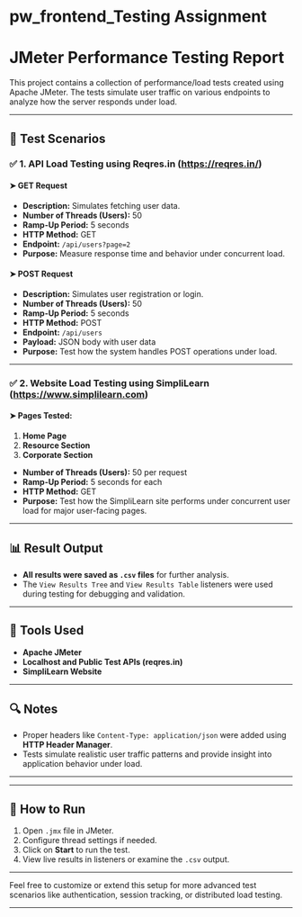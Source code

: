 # pw_frontend_Testing Assignment


# JMeter Performance Testing Report

This project contains a collection of performance/load tests created using Apache JMeter. The tests simulate user traffic on various endpoints to analyze how the server responds under load.

---

## 📁 Test Scenarios

### ✅ 1. API Load Testing using Reqres.in (https://reqres.in/)
#### ➤ GET Request
- **Description:** Simulates fetching user data.
- **Number of Threads (Users):** 50  
- **Ramp-Up Period:** 5 seconds  
- **HTTP Method:** GET  
- **Endpoint:** `/api/users?page=2`  
- **Purpose:** Measure response time and behavior under concurrent load.

#### ➤ POST Request
- **Description:** Simulates user registration or login.
- **Number of Threads (Users):** 50  
- **Ramp-Up Period:** 5 seconds  
- **HTTP Method:** POST  
- **Endpoint:** `/api/users`  
- **Payload:** JSON body with user data  
- **Purpose:** Test how the system handles POST operations under load.

---

### ✅ 2. Website Load Testing using SimpliLearn (https://www.simplilearn.com)
#### ➤ Pages Tested:
1. **Home Page**  
2. **Resource Section**  
3. **Corporate Section**

- **Number of Threads (Users):** 50 per request  
- **Ramp-Up Period:** 5 seconds for each  
- **HTTP Method:** GET  
- **Purpose:** Test how the SimpliLearn site performs under concurrent user load for major user-facing pages.

---

## 📊 Result Output

- **All results were saved as `.csv` files** for further analysis.
- The `View Results Tree` and `View Results Table` listeners were used during testing for debugging and validation.

---

## 🧪 Tools Used

- **Apache JMeter**
- **Localhost and Public Test APIs (reqres.in)**
- **SimpliLearn Website**

---

## 🔍 Notes

- Proper headers like `Content-Type: application/json` were added using **HTTP Header Manager**.
- Tests simulate realistic user traffic patterns and provide insight into application behavior under load.

---

---

## 📌 How to Run

1. Open `.jmx` file in JMeter.
2. Configure thread settings if needed.
3. Click on **Start** to run the test.
4. View live results in listeners or examine the `.csv` output.

---

Feel free to customize or extend this setup for more advanced test scenarios like authentication, session tracking, or distributed load testing.


---

